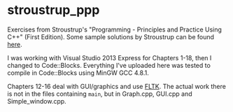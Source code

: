 stroustrup_ppp
==============

Exercises from Stroustrup's "Programming - Principles and Practice Using C++" (First Edition). Some sample solutions by Stroustrup can be found [here](http://www.stroustrup.com/Programming/Solutions/exercise_solutions.html).

I was working with Visual Studio 2013 Express for Chapters 1-18, then I changed to Code::Blocks. Everything I've uploaded here was tested to compile in Code::Blocks using MinGW GCC 4.8.1.

Chapters 12-16 deal with GUI/graphics and use [FLTK](http://www.fltk.org/index.php). The actual work there is not in the files containing `main`, but in Graph.cpp, GUI.cpp and Simple_window.cpp.
